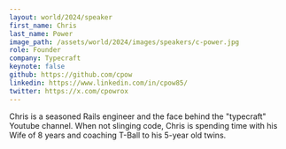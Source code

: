 ```yaml
---
layout: world/2024/speaker
first_name: Chris
last_name: Power
image_path: /assets/world/2024/images/speakers/c-power.jpg
role: Founder
company: Typecraft
keynote: false
github: https://github.com/cpow
linkedin: https://www.linkedin.com/in/cpow85/
twitter: https://x.com/cpowrox
---
```


Chris is a seasoned Rails engineer and the face behind the "typecraft" Youtube channel. When not slinging code, Chris is spending time with his Wife of 8 years and coaching T-Ball to his 5-year old twins.